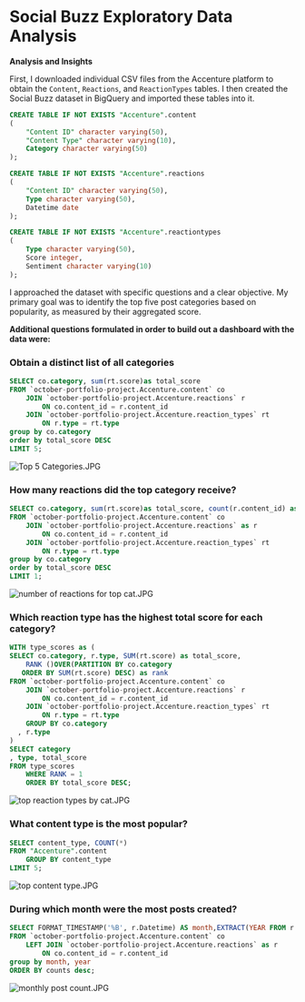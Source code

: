 # Social Buzz Exploratory Data Analysis

**Analysis and Insights**

First, I downloaded individual CSV files from the Accenture platform to obtain the `Content`, `Reactions`, and `ReactionTypes` tables. I then created the Social Buzz dataset in BigQuery and imported these tables into it. 

```sql
CREATE TABLE IF NOT EXISTS "Accenture".content
(
    "Content ID" character varying(50),
    "Content Type" character varying(10),
    Category character varying(50)
);

CREATE TABLE IF NOT EXISTS "Accenture".reactions
(
    "Content ID" character varying(50),
    Type character varying(50),
    Datetime date
);

CREATE TABLE IF NOT EXISTS "Accenture".reactiontypes
(
    Type character varying(50),
    Score integer,
    Sentiment character varying(10)
);
```

I approached the dataset with specific questions and a clear objective. My primary goal was to identify the top five post categories based on popularity, as measured by their aggregated score. 

**Additional questions formulated in order to build out a dashboard with the data were:**

### Obtain a distinct list of all categories

```sql
SELECT co.category, sum(rt.score)as total_score
FROM `october-portfolio-project.Accenture.content` co
	JOIN `october-portfolio-project.Accenture.reactions` r
		ON co.content_id = r.content_id
	JOIN `october-portfolio-project.Accenture.reaction_types` rt
		ON r.type = rt.type
group by co.category
order by total_score DESC
LIMIT 5;
```

![Top 5 Categories.JPG](Top_5_Categories.jpg)

### How many reactions did the top category receive?

```sql
SELECT co.category, sum(rt.score)as total_score, count(r.content_id) as num_reactions
FROM `october-portfolio-project.Accenture.content` co
	JOIN `october-portfolio-project.Accenture.reactions` as r
		ON co.content_id = r.content_id
	JOIN `october-portfolio-project.Accenture.reaction_types` rt
		ON r.type = rt.type
group by co.category
order by total_score DESC
LIMIT 1;
```

![number of reactions for top cat.JPG](number_of_reactions_for_top_cat.jpg)

### Which reaction type has the highest total score for each category?

```sql
WITH type_scores as (
SELECT co.category, r.type, SUM(rt.score) as total_score,
	RANK ()OVER(PARTITION BY co.category
   ORDER BY SUM(rt.score) DESC) as rank
FROM `october-portfolio-project.Accenture.content` co
	JOIN `october-portfolio-project.Accenture.reactions` r
		ON co.content_id = r.content_id
	JOIN `october-portfolio-project.Accenture.reaction_types` rt
		ON r.type = rt.type
	GROUP BY co.category
  , r.type
)
SELECT category
, type, total_score
FROM type_scores
	WHERE RANK = 1
	ORDER BY total_score DESC;
```

![top reaction types by cat.JPG](top_reaction_types_by_cat.jpg)

### What content type is the most popular?

```sql
SELECT content_type, COUNT(*)
FROM "Accenture".content
	GROUP BY content_type
LIMIT 5;
```

![top content type.JPG](top_content_type.jpg)

### During which month were the most posts created?

```sql
SELECT FORMAT_TIMESTAMP('%B', r.Datetime) AS month,EXTRACT(YEAR FROM r.Datetime) AS year, count(distinct co.content_id) as counts 
FROM `october-portfolio-project.Accenture.content` co
	LEFT JOIN `october-portfolio-project.Accenture.reactions` as r
		ON co.content_id = r.content_id
group by month, year
ORDER BY counts desc;
```

![monthly post count.JPG](monthly_post_count.jpg)